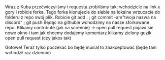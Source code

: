 # 

Wraz z Kuba przećwiczyliśmy i requesta zrobiliśmy tak:
wchodzicie na link u gory i robicie forka.
Tego forka klonujecie do siebie na lokalne
wrzucacie do folderu z repo swój plik.
Robicie git add . ; git commit -am"twoja nazwa na discord" ; git push
Będąc na githubie 
wchodzimy na nasze sforkowane repo.
Klikamy contribute (jak na screenie) -> open pull request
pojawi sie nowe okno i tam jak chcemy dodajemy komentarz
klikamy zielony guzik open pull request (czy jakos tak)

Gotowe! Teraz tylko poczekać bo będę musiał to zaakceptować (będę tam wchodził raz dziennie)
